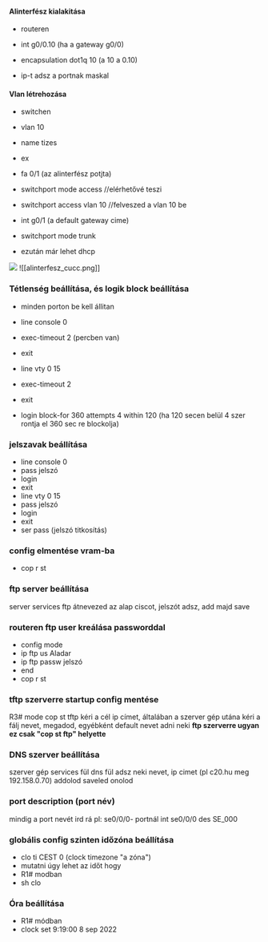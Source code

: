 #### Alinterfész kialakitása
-  routeren

- int g0/0.10 (ha a gateway g0/0)
- encapsulation dot1q 10 (a 10 a 0.10)
- ip-t adsz a portnak maskal

#### Vlan létrehozása
- switchen 

- vlan 10 
- name tizes
- ex
- fa 0/1 (az alinterfész potjta)
- switchport mode access //elérhetővé teszi
- switchport access vlan 10 //felveszed a vlan 10 be
- int g0/1 (a default gateway cime)
- switchport mode trunk 

- ezután már lehet dhcp 
<img src="asstets/alinterfesz_cucc-png">
![[alinterfesz_cucc.png]]

### Tétlenség beállítása, és logik block beállítása
- minden porton be kell állitan

- line console 0
- exec-timeout 2     (percben van)
- exit
- line vty 0 15
- exec-timeout 2
- exit
- login block-for 360 attempts 4 within 120   (ha 120 secen belül 4 szer rontja el 360 sec re blockolja)

### jelszavak beállítása
- line console 0
- pass   jelszó
- login
- exit
- line vty 0 15
- pass   jelszó
- login
- exit
- ser pass  (jelszó titkosítás)


### config elmentése vram-ba
- cop r st

### ftp server beállítása
server
services 
ftp
átnevezed az alap ciscot, jelszót adsz, add
majd save

### routeren ftp user kreálása passworddal
- config mode
- ip ftp us Aladar
- ip ftp passw jelszó
- end
- cop r st

### tftp szerverre startup config mentése
R3# mode
cop st tftp 
kéri a cél ip címet, általában a szerver gép
utána kéri a fálj nevet, megadod, egyébként default nevet adni neki
**ftp szerverre ugyan ez csak "cop st ftp" helyette**

### DNS szerver beállítása
szerver gép
services fül
dns fül
adsz neki nevet, ip cimet (pl c20.hu meg 192.158.0.70)
addolod
saveled
onolod

### port description (port név)
mindig a port nevét ird rá
pl: se0/0/0- portnál
int se0/0/0 
des SE_000

### globális config szinten időzóna beállítása
- clo ti CEST 0   (clock timezone "a zóna")
-  mutatni úgy lehet az időt hogy
- R1# modban
- sh clo

### Óra beállítása
- R1# módban
- clock set 9:19:00 8 sep 2022



